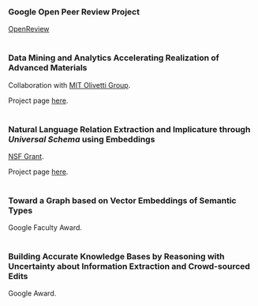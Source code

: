 ### Google Open Peer Review Project
[OpenReview](https://openreview.net/about)
<br /><br />

### Data Mining and Analytics Accelerating Realization of Advanced Materials
Collaboration with [MIT Olivetti Group](http://olivetti.mit.edu/).

Project page [here](http://olivetti.mit.edu/research-project-2/).
<br /><br />

### Natural Language Relation Extraction and Implicature through _Universal Schema_ using Embeddings
[NSF Grant](https://nsf.gov/awardsearch/showAward?AWD_ID=1514053).

Project page [here](/projects/NSF_USchema.html).
<br /><br />

### Toward a Graph based on Vector Embeddings of Semantic Types
Google Faculty Award.
<br /><br />

### Building Accurate Knowledge Bases by Reasoning with Uncertainty about Information Extraction and Crowd-sourced Edits
Google Award.